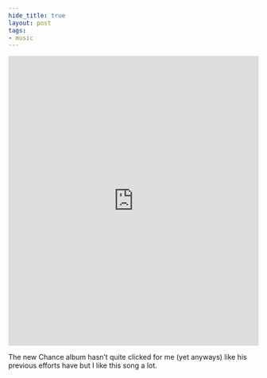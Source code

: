 ```yaml
---
hide_title: true
layout: post
tags:
- music
---
```

<div><div style="left: 0; width: 100%; height: 0; position: relative; padding-bottom: 100%; padding-top: 80px;"><iframe src="https://open.spotify.com/embed/track/4LvRT9c5IKxC8GHVPAAaHb" style="border: 0; top: 0; left: 0; width: 100%; height: 100%; position: absolute;" allowfullscreen scrolling="no" allow="encrypted-media"></iframe></div></div>

The new Chance album hasn’t quite clicked for me (yet anyways) like his previous efforts have but I like this song a lot.
